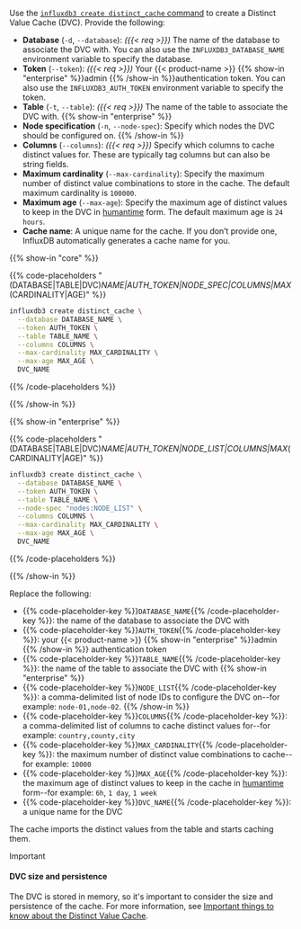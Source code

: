 
Use the [`influxdb3 create distinct_cache` command](/influxdb3/version/reference/cli/influxdb3/create/distinct_cache/)
to create a Distinct Value Cache (DVC). Provide the following:

- **Database** (`-d`, `--database`): _({{< req >}})_ The name of the database to
  associate the DVC with. You can also use the `INFLUXDB3_DATABASE_NAME`
  environment variable to specify the database.
- **Token** (`--token`): _({{< req >}})_ Your {{< product-name >}}
  {{% show-in "enterprise" %}}admin {{% /show-in %}}authentication token.
  You can also use the `INFLUXDB3_AUTH_TOKEN` environment variable to specify
  the token.
- **Table** (`-t`, `--table`): _({{< req >}})_ The name of the table to
  associate the DVC with.
{{% show-in "enterprise" %}}
- **Node specification** (`-n`, `--node-spec`): Specify which nodes the DVC
  should be configured on.
{{% /show-in %}}
- **Columns** (`--columns`): _({{< req >}})_ Specify which columns to cache
  distinct values for. These are typically tag columns but can also be
  string fields.
- **Maximum cardinality** (`--max-cardinality`): Specify the maximum number of
  distinct value combinations to store in the cache. The default maximum
  cardinality is `100000`.
- **Maximum age** (`--max-age`): Specify the maximum age of distinct values to
  keep in the DVC in
  [humantime](https://docs.rs/humantime/latest/humantime/fn.parse_duration.html)
  form. The default maximum age is `24 hours`.
- **Cache name**: A unique name for the cache. If you don’t provide one,
  InfluxDB automatically generates a cache name for you.

{{% show-in "core" %}}
<!----------------------------- BEGIN CORE EXAMPLE ---------------------------->
{{% code-placeholders "(DATABASE|TABLE|DVC)_NAME|AUTH_TOKEN|NODE_SPEC|COLUMNS|MAX_(CARDINALITY|AGE)" %}}

<!--pytest.mark.skip-->

```bash
influxdb3 create distinct_cache \
  --database DATABASE_NAME \
  --token AUTH_TOKEN \
  --table TABLE_NAME \
  --columns COLUMNS \
  --max-cardinality MAX_CARDINALITY \
  --max-age MAX_AGE \
  DVC_NAME
```
{{% /code-placeholders %}}
<!------------------------------ END CORE EXAMPLE ----------------------------->
{{% /show-in %}}

{{% show-in "enterprise" %}}
<!-------------------------- BEGIN ENTERPRISE EXAMPLE ------------------------->
{{% code-placeholders "(DATABASE|TABLE|DVC)_NAME|AUTH_TOKEN|NODE_LIST|COLUMNS|MAX_(CARDINALITY|AGE)" %}}

<!--pytest.mark.skip-->

```bash
influxdb3 create distinct_cache \
  --database DATABASE_NAME \
  --token AUTH_TOKEN \
  --table TABLE_NAME \
  --node-spec "nodes:NODE_LIST" \
  --columns COLUMNS \
  --max-cardinality MAX_CARDINALITY \
  --max-age MAX_AGE \
  DVC_NAME
```
{{% /code-placeholders %}}
<!--------------------------- END ENTERPRISE EXAMPLE -------------------------->
{{% /show-in %}}

Replace the following:

- {{% code-placeholder-key %}}`DATABASE_NAME`{{% /code-placeholder-key %}}:
  the name of the database to associate the DVC with
- {{% code-placeholder-key %}}`AUTH_TOKEN`{{% /code-placeholder-key %}}:
  your {{< product-name >}} {{% show-in "enterprise" %}}admin {{% /show-in %}}
  authentication token
- {{% code-placeholder-key %}}`TABLE_NAME`{{% /code-placeholder-key %}}:
  the name of the table to associate the DVC with
{{% show-in "enterprise" %}}
- {{% code-placeholder-key %}}`NODE_LIST`{{% /code-placeholder-key %}}:
  a comma-delimited list of node IDs to configure the DVC on--for example:
  `node-01,node-02`.
{{% /show-in %}}
- {{% code-placeholder-key %}}`COLUMNS`{{% /code-placeholder-key %}}:
  a comma-delimited list of columns to cache distinct values for--for example:
  `country,county,city`
- {{% code-placeholder-key %}}`MAX_CARDINALITY`{{% /code-placeholder-key %}}:
  the maximum number of distinct value combinations to cache--for example: `10000`
- {{% code-placeholder-key %}}`MAX_AGE`{{% /code-placeholder-key %}}:
  the maximum age of distinct values to keep in the cache in
  [humantime](https://docs.rs/humantime/latest/humantime/fn.parse_duration.html)
  form--for example: `6h`, `1 day`, `1 week`
- {{% code-placeholder-key %}}`DVC_NAME`{{% /code-placeholder-key %}}:
  a unique name for the DVC


The cache imports the distinct values from the table and starts caching them.

> [!Important]
> #### DVC size and persistence
>
> The DVC is stored in memory, so it's important to consider the size and
> persistence of the cache. For more information, see
> [Important things to know about the Distinct Value Cache](/influxdb3/version/admin/distinct-value-cache/#important-things-to-know-about-the-distinct-value-cache).
